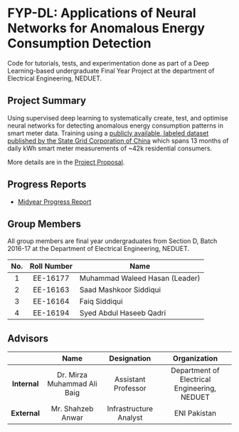 # FYP-DL: Applications of Neural Networks for Anomalous Energy Consumption Detection

Code for tutorials, tests, and experimentation done as part of a Deep Learning-based undergraduate Final Year Project at the department of Electrical Engineering, NEDUET.

## Project Summary
Using supervised deep learning to systematically create, test, and optimise neural networks for detecting anomalous energy consumption patterns in smart meter data. Training using a [publicly available, labeled dataset published by the State Grid Corporation of China](https://github.com/henryRDlab/ElectricityTheftDetection) which spans 13 months of daily kWh smart meter measurements of ~42k residential consumers.

More details are in the [Project Proposal](./FYP-Documents/Proposals/fyp-proposal-gh.pdf).

## Progress Reports
- [Midyear Progress Report](./FYP-Documents/midyear-report.pdf)

## Group Members
All group members are final year undergraduates from Section D, Batch 2016-17 at the Department of Electrical Engineering, NEDUET.

|No.|Roll Number|Name|
|:--------:|:-----------:|------------|
|1|EE-16177|Muhammad Waleed Hasan (Leader)|
|2|EE-16163|Saad Mashkoor Siddiqui|
|3|EE-16164|Faiq Siddiqui|
|4|EE-16194|Syed Abdul Haseeb Qadri|

## Advisors

|    |Name|Designation|Organization|
|:-----:|:------:|:-----:|:-------:|
|**Internal**|Dr. Mirza Muhammad Ali Baig|Assistant Professor|Department of Electrical Engineering, NEDUET|
|**External**|Mr. Shahzeb Anwar|Infrastructure Analyst|ENI Pakistan|
